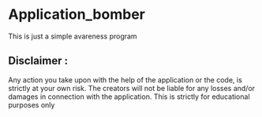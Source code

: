 # Application_bomber 

This is just a simple avareness program 

<h2>Disclaimer :</h2>
  
 <p> Any action you take upon with the help of the application or the code, is strictly at your own risk. The creators will not be liable for any losses and/or damages in connection with the application. This is strictly for educational purposes only </p>
